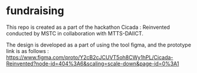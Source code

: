 # fundraising
This repo is created as a part of the hackathon Cicada : Reinvented conducted by MSTC in collaboration with MTTS-DAIICT.

The design is developed as a part of using the tool figma, and the prototype link is as follows : https://www.figma.com/proto/Y2cB2cJCUVT5oh8CWy1hPL/Cicada-Reinvented?node-id=404%3A6&scaling=scale-down&page-id=0%3A1
